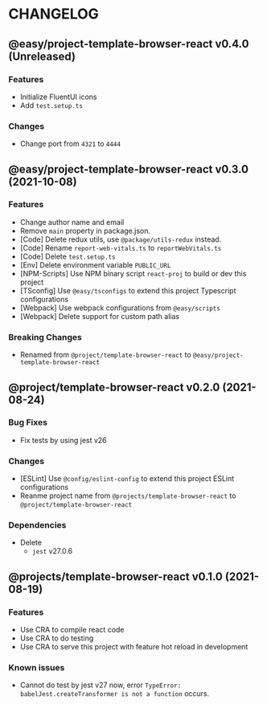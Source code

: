 # CHANGELOG
## @easy/project-template-browser-react v0.4.0 (Unreleased)
### Features

- Initialize FluentUI icons
- Add `test.setup.ts`

### Changes

- Change port from `4321` to `4444`

## @easy/project-template-browser-react v0.3.0 (2021-10-08)
### Features

- Change author name and email
- Remove `main` property in package.json.
- [Code] Delete redux utils, use `@package/utils-redux` instead.
- [Code] Rename `report-web-vitals.ts` to `reportWebVitals.ts`
- [Code] Delete `test.setup.ts`
- [Env] Delete environment variable `PUBLIC_URL`
- [NPM-Scripts] Use NPM binary script `react-proj` to build or dev this project
- [TSconfig] Use `@easy/tsconfigs` to extend this project Typescript configurations
- [Webpack] Use webpack configurations from `@easy/scripts`
- [Webpack] Delete support for custom path alias

### Breaking Changes

- Renamed from `@project/template-browser-react` to `@easy/project-template-browser-react`

## @project/template-browser-react v0.2.0 (2021-08-24)
### Bug Fixes

- Fix tests by using jest v26

### Changes

- [ESLint] Use `@config/eslint-config` to extend this project ESLint configurations
- Reanme project name from `@projects/template-browser-react` to `@project/template-browser-react`

### Dependencies

- Delete
    - `jest`    v27.0.6

## @projects/template-browser-react v0.1.0 (2021-08-19)
### Features

- Use CRA to compile react code
- Use CRA to do testing
- Use CRA to serve this project with feature hot reload in development

### Known issues

- Cannot do test by jest v27 now, error `TypeError: babelJest.createTransformer is not a function` occurs.
